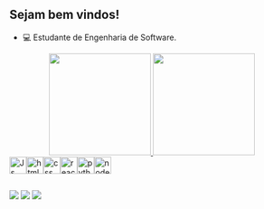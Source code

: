 ## Sejam bem vindos!
- 💻 Estudante de Engenharia de Software.

<div align="center">
  <a href="https://github.com/isaiasramosdeoliveira">
  <img height="180em" src="https://github-readme-stats.vercel.app/api?username=isaiasramosdeoliveira&show_icons=true&theme=gotham&include_all_commits=true&count_private=true"/>
  <img height="180em" src="https://github-readme-stats.vercel.app/api/top-langs/?username=isaiasramosdeoliveira&layout=compact&langs_count=7&theme=gotham"/>
</div>
  <div style="display: flex"><br>
  <img align="center"alt="Js" height="30" width="30" src="https://cdn-icons-png.flaticon.com/512/5968/5968292.png">
  <img align="center" alt="html" height="30" width="30" src="https://cdn-icons-png.flaticon.com/512/1051/1051277.png">
  <img align="center" alt="css" height="30" width="30"src="https://cdn-icons-png.flaticon.com/512/732/732190.png">
  <img align="center" alt="react" height="30" width="30" src="https://cdn-icons-png.flaticon.com/512/1126/1126012.png">
  <img align="center" alt="python" height="30" width="30" src="https://cdn-icons-png.flaticon.com/512/5968/5968350.png">
  <img align="center" alt="node.js" height="30" width="30" src="https://cdn-icons-png.flaticon.com/512/5968/5968322.png">       
</div>

##

  <div>
  <a href="https://www.instagram.com/isaias.r.o/" target="_blank"><img src="https://img.shields.io/badge/-Instagram-%23E4405F?style=for-the-badge&logo=instagram&logoColor=white" target="_blank"></a>
  <a href = "isaiasramosdeoliveira2003@gmail.com"><img src="https://img.shields.io/badge/Gmail-D14836?style=for-the-badge&logo=gmail&logoColor=white" destino ="_blank"></a>
  <a href="https://www.linkedin.com/in/isa%C3%ADas-ramos-de-oliveira-ab015a248/" target="_blank"><img src="https://img.shields.io/badge/LinkedIn-0077B5?style=for-the-badge&logo=linkedin&logoColor=white" target="_blank"></a>
</div>
